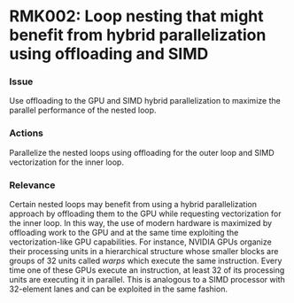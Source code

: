 # RMK002: Loop nesting that might benefit from hybrid parallelization using offloading and SIMD

### Issue

Use offloading to the GPU and SIMD hybrid parallelization to maximize the
parallel performance of the nested loop.

### Actions

Parallelize the nested loops using offloading for the outer loop and SIMD
vectorization for the inner loop.

### Relevance

Certain nested loops may benefit from using a hybrid parallelization approach by
offloading them to the GPU while requesting vectorization for the inner loop. In
this way, the use of modern hardware is maximized by offloading work to the GPU
and at the same time exploiting the vectorization-like GPU capabilities. For
instance, NVIDIA GPUs organize their processing units in a hierarchical
structure whose smaller blocks are groups of 32 units called *warps* which
execute the same instruction. Every time one of these GPUs execute an
instruction, at least 32 of its processing units are executing it in parallel.
This is analogous to a SIMD processor with 32-element lanes and can be exploited
in the same fashion.
